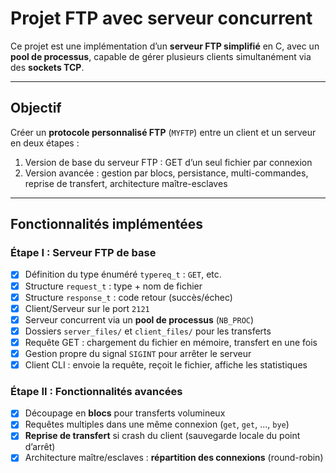 # Projet FTP avec serveur concurrent

Ce projet est une implémentation d’un **serveur FTP simplifié** en C, avec un **pool de processus**, capable de gérer plusieurs clients simultanément via des **sockets TCP**.

---

##  Objectif

Créer un **protocole personnalisé FTP** (`MYFTP`) entre un client et un serveur en deux étapes :

1.  Version de base du serveur FTP : GET d’un seul fichier par connexion
2. Version avancée : gestion par blocs, persistance, multi-commandes, reprise de transfert, architecture maître-esclaves

---

##  Fonctionnalités implémentées

###  Étape I : Serveur FTP de base

- [x] Définition du type énuméré `typereq_t` : `GET`, etc.
- [x] Structure `request_t` : type + nom de fichier
- [x] Structure `response_t` : code retour (succès/échec)
- [x] Client/Serveur sur le port `2121`
- [x] Serveur concurrent via un **pool de processus** (`NB_PROC`)
- [x] Dossiers `server_files/` et `client_files/` pour les transferts
- [x] Requête GET : chargement du fichier en mémoire, transfert en une fois
- [x] Gestion propre du signal `SIGINT` pour arrêter le serveur
- [x] Client CLI : envoie la requête, reçoit le fichier, affiche les statistiques

###  Étape II : Fonctionnalités avancées

- [x] Découpage en **blocs** pour transferts volumineux
- [x] Requêtes multiples dans une même connexion (`get`, `get`, ..., `bye`)
- [x] **Reprise de transfert** si crash du client (sauvegarde locale du point d’arrêt)
- [x] Architecture maître/esclaves : **répartition des connexions** (round-robin)
